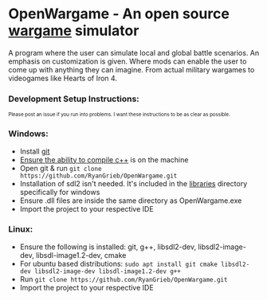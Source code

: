 # OpenWargame - An open source [wargame](https://en.wikipedia.org/wiki/Wargame) simulator 

A program where the user can simulate local and global battle scenarios.
An emphasis on customization is given. Where mods can enable the user to
come up with anything they can imagine. From actual military wargames to
videogames like Hearts of Iron 4.

### Development Setup Instructions:
<sub><sup>Please post an issue if you run into problems. I want these instructions to be as clear as possible.</sup></sub>

### Windows:
* Install [git](https://git-scm.com/downloads)
* [Ensure the ability to compile c++](https://code.visualstudio.com/docs/cpp/config-mingw) is on the machine
* Open git & run ```git clone https://github.com/RyanGrieb/OpenWargame.git```
* Installation of sdl2 isn't needed. It's included in the [libraries](https://github.com/RyanGrieb/OpenWargame/tree/master/libraries) directory specifically for windows
* Ensure .dll files are inside the same directory as OpenWargame.exe
* Import the project to your respective IDE

### Linux:
* Ensure the following is installed: git, g++, libsdl2-dev, libsdl2-image-dev, libsdl-image1.2-dev, cmake
* For ubuntu based distributions: ```sudo apt install git cmake libsdl2-dev libsdl2-image-dev libsdl-image1.2-dev g++```
* Run ```git clone https://github.com/RyanGrieb/OpenWargame.git```
* Import the project to your respective IDE
